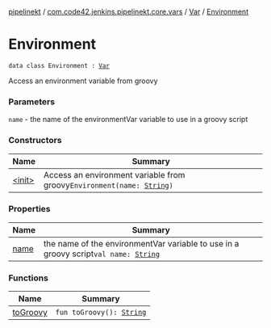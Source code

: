 [pipelinekt](../../../index.md) / [com.code42.jenkins.pipelinekt.core.vars](../../index.md) / [Var](../index.md) / [Environment](./index.md)

# Environment

`data class Environment : `[`Var`](../index.md)

Access an environment variable from groovy

### Parameters

`name` - the name of the environmentVar variable to use in a groovy script

### Constructors

| Name | Summary |
|---|---|
| [&lt;init&gt;](-init-.md) | Access an environment variable from groovy`Environment(name: `[`String`](https://kotlinlang.org/api/latest/jvm/stdlib/kotlin/-string/index.html)`)` |

### Properties

| Name | Summary |
|---|---|
| [name](name.md) | the name of the environmentVar variable to use in a groovy script`val name: `[`String`](https://kotlinlang.org/api/latest/jvm/stdlib/kotlin/-string/index.html) |

### Functions

| Name | Summary |
|---|---|
| [toGroovy](to-groovy.md) | `fun toGroovy(): `[`String`](https://kotlinlang.org/api/latest/jvm/stdlib/kotlin/-string/index.html) |
